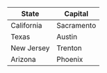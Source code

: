 |  State        |   Capital       |
|---------------|-----------------|
|  California   | Sacramento      |
|  Texas        | Austin          |
|  New Jersey   | Trenton         |
|  Arizona      | Phoenix         |
